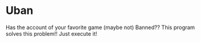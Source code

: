 # Uban
 Has the account of your favorite game (maybe not)  Banned?? This program solves this problem!! Just execute it!
